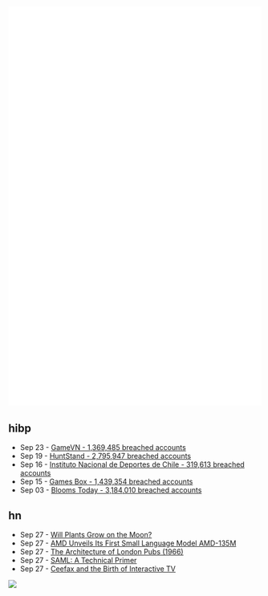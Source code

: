 ![Metrics](https://raw.githubusercontent.com/phixion/phixion/master/metrics.svg)

## hibp

<!--
for https://github.com/phixion/phixion/blob/main/.github/workflows/feeds.yml
-->
<!--START_SECTION:haveibeenpwnd-->
- Sep 23 - [GameVN - 1,369,485 breached accounts](https://haveibeenpwned.com/PwnedWebsites#GameVN)
- Sep 19 - [HuntStand - 2,795,947 breached accounts](https://haveibeenpwned.com/PwnedWebsites#HuntStand)
- Sep 16 - [Instituto Nacional de Deportes de Chile - 319,613 breached accounts](https://haveibeenpwned.com/PwnedWebsites#InstitutoNacionalDeDeportesDeChile)
- Sep 15 - [Games Box - 1,439,354 breached accounts](https://haveibeenpwned.com/PwnedWebsites#GamesBox)
- Sep 03 - [Blooms Today - 3,184,010 breached accounts](https://haveibeenpwned.com/PwnedWebsites#BloomsToday)
<!--END_SECTION:haveibeenpwnd-->

## hn

<!--
for https://github.com/phixion/phixion/blob/main/.github/workflows/feeds.yml
-->
<!--START_SECTION:hn-->
- Sep 27 - [Will Plants Grow on the Moon?](https://nautil.us/will-plants-grow-on-the-moon-897620/)
- Sep 27 - [AMD Unveils Its First Small Language Model AMD-135M](https://community.amd.com/t5/ai/amd-unveils-its-first-small-language-model-amd-135m/ba-p/711368)
- Sep 27 - [The Architecture of London Pubs (1966)](https://thelondonmagazine.org/archive-the-architecture-of-london-pubs-by-stephen-gardiner/)
- Sep 27 - [SAML: A Technical Primer](https://ssoready.com/docs/saml/saml-technical-primer)
- Sep 27 - [Ceefax and the Birth of Interactive TV](https://www.bbc.com/articles/cvg360rr91zo)
<!--END_SECTION:hn-->

<!--
for https://yhype.me
-->
![](https://hit.yhype.me/github/profile?user_id=13013670)
